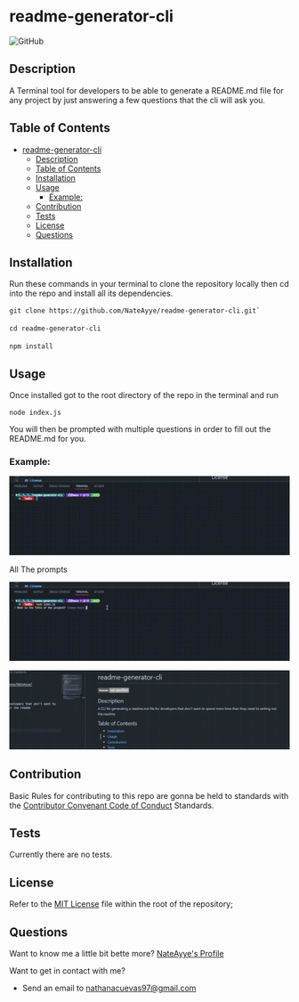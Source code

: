 # readme-generator-cli

![GitHub](https://img.shields.io/github/license/NateAyye/readme-generator-cli)

## Description

A Terminal tool for developers to be able to generate a README.md file for any project by just answering a few questions that the cli will ask you.

## Table of Contents

- [readme-generator-cli](#readme-generator-cli)
  - [Description](#description)
  - [Table of Contents](#table-of-contents)
  - [Installation](#installation)
  - [Usage](#usage)
    - [Example:](#example)
  - [Contribution](#contribution)
  - [Tests](#tests)
  - [License](#license)
  - [Questions](#questions)

## Installation

Run these commands in your terminal to clone the repository locally then cd into the repo and install all its dependencies.

```shell
git clone https://github.com/NateAyye/readme-generator-cli.git`

cd readme-generator-cli

npm install
```

## Usage

Once installed got to the root directory of the repo in the terminal and run

```shell
node index.js
```

You will then be prompted with multiple questions in order to fill out the README.md for you.

### Example:

![Initial prompt](./public/images/step-1.gif)

All The prompts

![Initial prompt](./public/images/example.gif)

![Initial prompt](./public/images/read-me.gif)

## Contribution

Basic Rules for contributing to this repo are gonna be held to standards with the [Contributor Convenant Code of Conduct](https://www.contributor-covenant.org/version/2/1/code_of_conduct/) Standards.

## Tests

Currently there are no tests.

## License

Refer to the [MIT License](https://github.com/NateAyye/readme-generator-cli/blob/main/LICENSE) file within the root of the repository;

## Questions

Want to know me a little bit bette more? [NateAyye's Profile](https://github.com/NateAyye)

Want to get in contact with me?

- Send an email to nathanacuevas97@gmail.com
